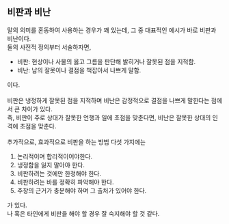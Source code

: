 ## 비판과 비난

말의 의미를 혼동하여 사용하는 경우가 꽤 있는데, 그 중 대표적인 예시가 바로 비판과 비난이다.<br>
둘의 사전적 정의부터 서술하자면,
- 비판: 현상이나 사물의 옳고 그름을 판단해 밝히거나 잘못된 점을 지적함.
- 비난: 남의 잘못이나 결점을 책잡아서 나쁘게 말함.

이다.<br><br>
비판은 냉정하게 잘못된 점을 지적하며 비난은 감정적으로 결점을 나쁘게 말한다는 점에서 큰 차이가 있다.<br>
즉, 비판이 주로 상대가 잘못한 언행과 일에 초점을 맞춘다면, 비난은 잘못한 상대의 인격에 초점을 맞춘다.<br><br>
추가적으로, 효과적으로 비판을 하는 방법 다섯 가지에는
1. 논리적이며 합리적이어야한다.
2. 냉정함을 잃지 말아야 한다.
3. 비판하려는 것에만 한정해야 한다.
4. 비판하려는 바를 정확히 파악해야 한다.
5. 주장의 근거가 충분해야 하며 그 출처가 있어야 한다.

가 있다.<br>
나 혹은 타인에게 비판을 해야 할 경우 잘 숙지해야 할 것 같다.